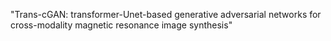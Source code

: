 "Trans-cGAN: transformer-Unet-based generative adversarial networks for cross-modality magnetic resonance image synthesis" 
